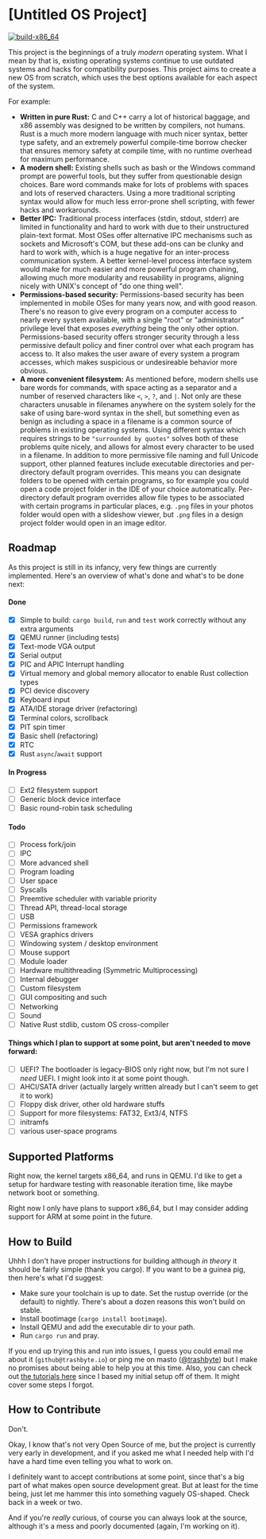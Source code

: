 # [Untitled OS Project]

[![build-x86_64](https://github.com/trashbyte/os/actions/workflows/x86_64.yaml/badge.svg?branch=master)](https://github.com/trashbyte/os/actions/workflows/x86_64.yaml)

This project is the beginnings of a truly *modern* operating system. What I mean by that is, existing operating systems continue to use outdated systems and hacks for compatibility purposes. This project aims to create a new OS from scratch, which uses the best options available for each aspect of the system.

For example:

 - **Written in pure Rust:** C and C++ carry a lot of historical baggage, and x86 assembly was designed to be written by compilers, not humans. Rust is a much more modern language with much nicer syntax, better type safety, and an extremely powerful compile-time borrow checker that ensures memory safety at compile time, with no runtime overhead for maximum performance.
 - **A modern shell:** Existing shells such as bash or the Windows command prompt are powerful tools, but they suffer from questionable design choices. Bare word commands make for lots of problems with spaces and lots of reserved characters. Using a more traditional scripting syntax would allow for much less error-prone shell scripting, with fewer hacks and workarounds.
 - **Better IPC:** Traditional process interfaces (stdin, stdout, stderr) are limited in functionality and hard to work with due to their unstructured plain-text format. Most OSes offer alternative IPC mechanisms such as sockets and Microsoft's COM, but these add-ons can be clunky and hard to work with, which is a huge negative for an inter-process communication system. A better kernel-level process interface system would make for much easier and more powerful program chaining, allowing much more modularity and reusability in programs, aligning nicely with UNIX's concept of "do one thing well".
 - **Permissions-based security:** Permissions-based security has been implemented in mobile OSes for many years now, and with good reason. There's no reason to give every program on a computer access to nearly every system available, with a single "root" or "administrator" privilege level that exposes *everything* being the only other option. Permissions-based security offers stronger security through a less permissive default policy and finer control over what each program has access to. It also makes the user aware of every system a program accesses, which makes suspicious or undesireable behavior more obvious.
 - **A more convenient filesystem:** As mentioned before, modern shells use bare words for commands, with space acting as a separator and a number of reserved characters like `<`, `>`, `?`, and `|`. Not only are these characters unusable in filenames anywhere on the system solely for the sake of using bare-word syntax in the shell, but something even as benign as including a space in a filename is a common source of problems in existing operating systems. Using different syntax which requires strings to be `"surrounded by quotes"` solves both of these problems quite nicely, and allows for almost every character to be used in a filename. In addition to more permissive file naming and full Unicode support, other planned features include executable directories and per-directory default program overrides. This means you can designate folders to be opened with certain programs, so for example you could open a code project folder in the IDE of your choice automatically. Per-directory default program overrides allow file types to be associated with certain programs in particular places, e.g. `.png` files in your photos folder would open with a slideshow viewer, but `.png` files in a design project folder would open in an image editor.

## Roadmap

As this project is still in its infancy, very few things are currently implemented. Here's an overview of what's done and what's to be done next:

#### Done

 - [X] Simple to build: `cargo build`, `run` and `test` work correctly without any extra arguments
 - [X] QEMU runner (including tests)
 - [X] Text-mode VGA output
 - [X] Serial output
 - [X] PIC and APIC Interrupt handling
 - [X] Virtual memory and global memory allocator to enable Rust collection types
 - [X] PCI device discovery
 - [X] Keyboard input
 - [X] ATA/IDE storage driver (refactoring)
 - [X] Terminal colors, scrollback
 - [X] PIT spin timer
 - [X] Basic shell (refactoring)
 - [X] RTC
 - [X] Rust `async`/`await` support

#### In Progress

 - [ ] Ext2 filesystem support
 - [ ] Generic block device interface
 - [ ] Basic round-robin task scheduling

#### Todo

 - [ ] Process fork/join
 - [ ] IPC
 - [ ] More advanced shell
 - [ ] Program loading
 - [ ] User space
 - [ ] Syscalls
 - [ ] Preemtive scheduler with variable priority
 - [ ] Thread API, thread-local storage
 - [ ] USB
 - [ ] Permissions framework
 - [ ] VESA graphics drivers
 - [ ] Windowing system / desktop environment
 - [ ] Mouse support
 - [ ] Module loader
 - [ ] Hardware multithreading (Symmetric Multiprocessing)
 - [ ] Internal debugger
 - [ ] Custom filesystem
 - [ ] GUI compositing and such
 - [ ] Networking
 - [ ] Sound
 - [ ] Native Rust stdlib, custom OS cross-compiler

#### Things which I plan to support at some point, but aren't needed to move forward:

 - [ ] UEFI? The bootloader is legacy-BIOS only right now, but I'm not sure I *need* UEFI. I might look into it at some point though.
 - [ ] AHCI/SATA driver (actually largely written already but I can't seem to get it to work)
 - [ ] Floppy disk driver, other old hardware stuffs
 - [ ] Support for more filesystems: FAT32, Ext3/4, NTFS
 - [ ] initramfs
 - [ ] various user-space programs

## Supported Platforms

Right now, the kernel targets x86_64, and runs in QEMU. I'd like to get a setup for hardware testing with reasonable iteration time, like maybe network boot or something.

Right now I only have plans to support x86_64, but I may consider adding support for ARM at some point in the future.

## How to Build

Uhhh I don't have proper instructions for building although *in theory* it should be fairly simple (thank you cargo). If you want to be a guinea pig, then here's what I'd suggest:

 - Make sure your toolchain is up to date. Set the rustup override (or the default) to nightly. There's about a dozen reasons this won't build on stable.
 - Install bootimage (`cargo install bootimage`).
 - Install QEMU and add the executable dir to your path.
 - Run `cargo run` and pray.

If you end up trying this and run into issues, I guess you could email me about it (`github@trashbyte.io`) or ping me on masto ([@trashbyte](https://cybre.space/@trashbyte)) but I make no promises about being able to help you at this time. Also, you can check out [the tutorials here](https://os.phil-opp.com/) since I based my initial setup off of them. It might cover some steps I forgot.

## How to Contribute

Don't.

Okay, I know that's not very Open Source of me, but the project is currently very early in development, and if you asked me what I needed help with I'd have a hard time even telling you what to work on.

I definitely want to accept contributions at some point, since that's a big part of what makes open source development great. But at least for the time being, just let me hammer this into something vaguely OS-shaped. Check back in a week or two.

And if you're *really* curious, of course you can always look at the source, although it's a mess and poorly documented (again, I'm working on it).
